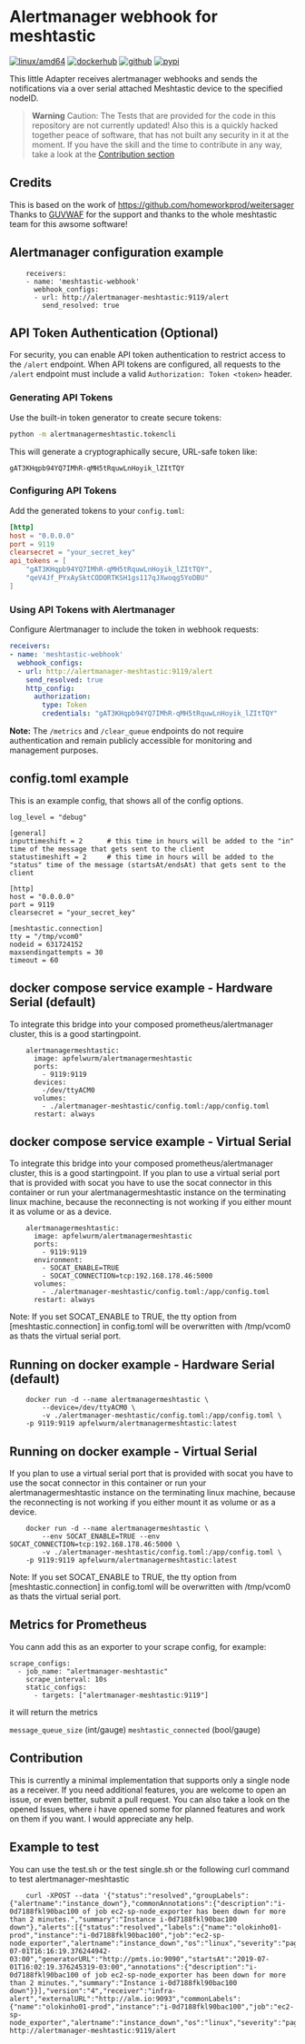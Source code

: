 # Alertmanager webhook for meshtastic

[![linux/amd64](https://github.com/Apfelwurm/alertmanagermeshtastic/actions/workflows/build-linux-image.yml/badge.svg)](https://github.com/Apfelwurm/alertmanagermeshtastic/actions/workflows/build-linux-image.yml)
[![dockerhub](https://img.shields.io/badge/dockerhub-images-important.svg?logo=Docker)](https://hub.docker.com/r/apfelwurm/alertmanagermeshtastic)
[![github](https://img.shields.io/badge/github-repository-important.svg?logo=Github)](https://github.com/Apfelwurm/alertmanagermeshtastic)
[![pypi](https://img.shields.io/badge/pypi-package-important.svg?logo=Pypi)](https://pypi.org/project/alertmanagermeshtastic)


This little Adapter receives alertmanager webhooks and sends the notifications via a over serial attached Meshtastic device to the specified nodeID.

> **Warning**
> Caution: The Tests that are provided for the code in this repository are not currently updated! Also this is a quickly hacked together peace of software, that has not built any security in it at the moment. If you have the skill and the time to contribute in any way, take a look at the [Contribution section](#contribution)

## Credits
This is based on the work of https://github.com/homeworkprod/weitersager
Thanks to [GUVWAF](https://github.com/GUVWAF) for the support and thanks to the whole meshtastic team for this awsome software!

##  Alertmanager configuration example

```
	receivers:
	- name: 'meshtastic-webhook'
	  webhook_configs:
	  - url: http://alertmanager-meshtastic:9119/alert
	    send_resolved: true
```

## API Token Authentication (Optional)

For security, you can enable API token authentication to restrict access to the `/alert` endpoint. When API tokens are configured, all requests to the `/alert` endpoint must include a valid `Authorization: Token <token>` header.

### Generating API Tokens

Use the built-in token generator to create secure tokens:

```bash
python -m alertmanagermeshtastic.tokencli
```

This will generate a cryptographically secure, URL-safe token like:
```
gAT3KHqpb94YQ7IMhR-qMH5tRquwLnHoyik_lZItTQY
```

### Configuring API Tokens

Add the generated tokens to your `config.toml`:

```toml
[http]
host = "0.0.0.0"
port = 9119
clearsecret = "your_secret_key"
api_tokens = [
    "gAT3KHqpb94YQ7IMhR-qMH5tRquwLnHoyik_lZItTQY",
    "qeV4Jf_PYxAySktCODORTKSH1gs117qJXwoqg5YoDBU"
]
```

### Using API Tokens with Alertmanager

Configure Alertmanager to include the token in webhook requests:

```yaml
receivers:
- name: 'meshtastic-webhook'
  webhook_configs:
  - url: http://alertmanager-meshtastic:9119/alert
    send_resolved: true
    http_config:
      authorization:
        type: Token
        credentials: "gAT3KHqpb94YQ7IMhR-qMH5tRquwLnHoyik_lZItTQY"
```

**Note:** The `/metrics` and `/clear_queue` endpoints do not require authentication and remain publicly accessible for monitoring and management purposes.

## config.toml example

This is an example config, that shows all of the config options.

```
log_level = "debug"

[general]
inputtimeshift = 2      # this time in hours will be added to the "in" time of the message that gets sent to the client
statustimeshift = 2     # this time in hours will be added to the "status" time of the message (startsAt/endsAt) that gets sent to the client

[http]
host = "0.0.0.0"
port = 9119
clearsecret = "your_secret_key"

[meshtastic.connection]
tty = "/tmp/vcom0"
nodeid = 631724152
maxsendingattempts = 30
timeout = 60
```


##  docker compose service example - Hardware Serial (default)

To integrate this bridge into your composed prometheus/alertmanager cluster, this is a good startingpoint.

```
    alertmanagermeshtastic:
      image: apfelwurm/alertmanagermeshtastic
      ports:
        - 9119:9119
      devices:
        -/dev/ttyACM0
      volumes:
        - ./alertmanager-meshtastic/config.toml:/app/config.toml
      restart: always
```

##  docker compose service example - Virtual Serial

To integrate this bridge into your composed prometheus/alertmanager cluster, this is a good startingpoint.
If you plan to use a virtual serial port that is provided with socat you have to use the socat connector in this container or run your alertmanagermeshtastic instance on the terminating linux machine, because the reconnecting is not working if you either mount it as volume or as a device.

```
    alertmanagermeshtastic:
      image: apfelwurm/alertmanagermeshtastic
      ports:
        - 9119:9119
      environment:
        - SOCAT_ENABLE=TRUE
        - SOCAT_CONNECTION=tcp:192.168.178.46:5000
      volumes:
        - ./alertmanager-meshtastic/config.toml:/app/config.toml
      restart: always
```

Note: If you set SOCAT_ENABLE to TRUE, the tty option from [meshtastic.connection] in config.toml will be overwritten with /tmp/vcom0 as thats the virtual serial port.

##  Running on docker example - Hardware Serial (default)

```
    docker run -d --name alertmanagermeshtastic \
		--device=/dev/ttyACM0 \
		-v ./alertmanager-meshtastic/config.toml:/app/config.toml \
    -p 9119:9119 apfelwurm/alertmanagermeshtastic:latest
```

##  Running on docker example - Virtual Serial

If you plan to use a virtual serial port that is provided with socat you have to use the socat connector in this container or run your alertmanagermeshtastic instance on the terminating linux machine, because the reconnecting is not working if you either mount it as volume or as a device.

```
    docker run -d --name alertmanagermeshtastic \
		--env SOCAT_ENABLE=TRUE --env SOCAT_CONNECTION=tcp:192.168.178.46:5000 \
		-v ./alertmanager-meshtastic/config.toml:/app/config.toml \
    -p 9119:9119 apfelwurm/alertmanagermeshtastic:latest
```
Note: If you set SOCAT_ENABLE to TRUE, the tty option from [meshtastic.connection] in config.toml will be overwritten with /tmp/vcom0 as thats the virtual serial port.


## Metrics for Prometheus
You cann add this as an exporter to your scrape config, for example:

```
scrape_configs:
  - job_name: "alertmanager-meshtastic"
    scrape_interval: 10s
    static_configs:
      - targets: ["alertmanager-meshtastic:9119"]
```

it will return the metrics

`message_queue_size` (int/gauge)
`meshtastic_connected` (bool/gauge)

## Contribution

This is currently a minimal implementation that supports only a single node as a receiver. If you need additional features, you are welcome to open an issue, or even better, submit a pull request. You can also take a look on the opened Issues, where i have opened some for planned features and work on them if you want. I would appreciate any help.


## Example to test

You can use the test.sh or the test single.sh or the following curl command to test alertmanager-meshtastic
```
	curl -XPOST --data '{"status":"resolved","groupLabels":{"alertname":"instance_down"},"commonAnnotations":{"description":"i-0d7188fkl90bac100 of job ec2-sp-node_exporter has been down for more than 2 minutes.","summary":"Instance i-0d7188fkl90bac100 down"},"alerts":[{"status":"resolved","labels":{"name":"olokinho01-prod","instance":"i-0d7188fkl90bac100","job":"ec2-sp-node_exporter","alertname":"instance_down","os":"linux","severity":"page"},"endsAt":"2019-07-01T16:16:19.376244942-03:00","generatorURL":"http://pmts.io:9090","startsAt":"2019-07-01T16:02:19.376245319-03:00","annotations":{"description":"i-0d7188fkl90bac100 of job ec2-sp-node_exporter has been down for more than 2 minutes.","summary":"Instance i-0d7188fkl90bac100 down"}}],"version":"4","receiver":"infra-alert","externalURL":"http://alm.io:9093","commonLabels":{"name":"olokinho01-prod","instance":"i-0d7188fkl90bac100","job":"ec2-sp-node_exporter","alertname":"instance_down","os":"linux","severity":"page"}}' http://alertmanager-meshtastic:9119/alert
```
